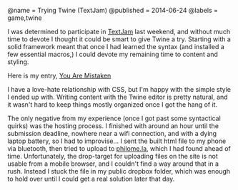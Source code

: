 @name = Trying Twine (TextJam)
@published = 2014-06-24
@labels = game,twine

I was determined to participate in [TextJam](http://textjam.tumblr.com) last weekend, and without much time to devote I thought it could be smart to give Twine a try. Starting with a solid framework meant that once I had learned the syntax (and installed a few essential macros,) I could devote my remaining time to content and styling.

Here is my entry, [You Are Mistaken](http://philome.la/kmakai/you-are-mistaken)

I have a love-hate relationship with CSS, but I'm happy with the simple style I ended up with. Writing content with the Twine editor is pretty natural, and it wasn't hard to keep things mostly organized once I got the hang of it.

The only negative from my experience (once I got past some syntactical quirks) was the hosting process. I finished with around an hour until the submission deadline, nowhere near a wifi connection, and with a dying laptop battery, so I had to improvise... I sent the built html file to my phone via bluetooth, then tried to upload to [philome.la](http://philome.la), which I had found ahead of time. Unfortunately, the drop-target for uploading files on the site is not usable from a mobile browser, and I couldn't find a way around that in a rush. Instead I stuck the file in my public dropbox folder, which was enough to hold over until I could get a real solution later that day.
